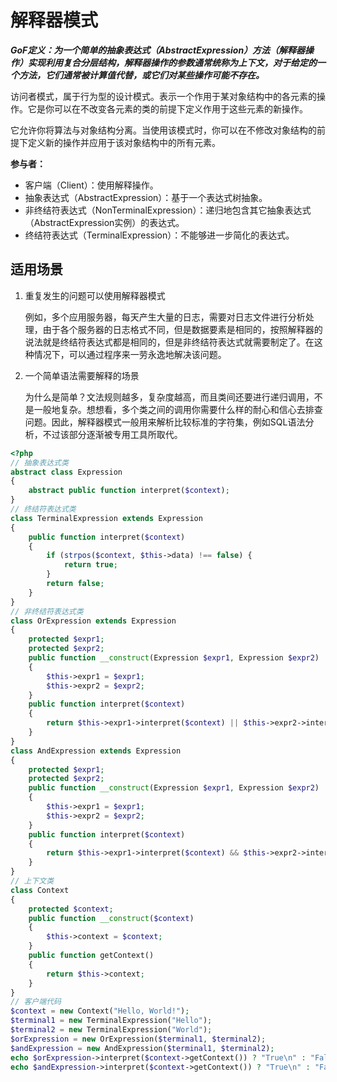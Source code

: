# 解释器模式

***GoF定义：为一个简单的抽象表达式（AbstractExpression）方法（解释器操作）实现利用复合分层结构，解释器操作的参数通常统称为上下文，对于给定的一个方法，它们通常被计算值代替，或它们对某些操作可能不存在。***

访问者模式，属于行为型的设计模式。表示一个作用于某对象结构中的各元素的操作。它是你可以在不改变各元素的类的前提下定义作用于这些元素的新操作。

它允许你将算法与对象结构分离。当使用该模式时，你可以在不修改对象结构的前提下定义新的操作并应用于该对象结构中的所有元素。

**参与者：**

- 客户端（Client）：使用解释操作。
- 抽象表达式（AbstractExpression）：基于一个表达式树抽象。
- 非终结符表达式（NonTerminalExpression）：递归地包含其它抽象表达式（AbstractExpression实例）的表达式。
- 终结符表达式（TerminalExpression）：不能够进一步简化的表达式。

## 适用场景

1. 重复发生的问题可以使用解释器模式
   
   例如，多个应用服务器，每天产生大量的日志，需要对日志文件进行分析处理，由于各个服务器的日志格式不同，但是数据要素是相同的，按照解释器的说法就是终结符表达式都是相同的，但是非终结符表达式就需要制定了。在这种情况下，可以通过程序来一劳永逸地解决该问题。

2. 一个简单语法需要解释的场景
   
   为什么是简单？文法规则越多，复杂度越高，而且类间还要进行递归调用，不是一般地复杂。想想看，多个类之间的调用你需要什么样的耐心和信心去排查问题。因此，解释器模式一般用来解析比较标准的字符集，例如SQL语法分析，不过该部分逐渐被专用工具所取代。

```php
<?php
// 抽象表达式类
abstract class Expression
{
    abstract public function interpret($context);
}
// 终结符表达式类
class TerminalExpression extends Expression
{
    public function interpret($context)
    {
        if (strpos($context, $this->data) !== false) {
            return true;
        }
        return false;
    }
}
// 非终结符表达式类
class OrExpression extends Expression
{
    protected $expr1;
    protected $expr2;
    public function __construct(Expression $expr1, Expression $expr2)
    {
        $this->expr1 = $expr1;
        $this->expr2 = $expr2;
    }
    public function interpret($context)
    {
        return $this->expr1->interpret($context) || $this->expr2->interpret($context);
    }
}
class AndExpression extends Expression
{
    protected $expr1;
    protected $expr2;
    public function __construct(Expression $expr1, Expression $expr2)
    {
        $this->expr1 = $expr1;
        $this->expr2 = $expr2;
    }
    public function interpret($context)
    {
        return $this->expr1->interpret($context) && $this->expr2->interpret($context);
    }
}
// 上下文类
class Context
{
    protected $context;
    public function __construct($context)
    {
        $this->context = $context;
    }
    public function getContext()
    {
        return $this->context;
    }
}
// 客户端代码
$context = new Context("Hello, World!");
$terminal1 = new TerminalExpression("Hello");
$terminal2 = new TerminalExpression("World");
$orExpression = new OrExpression($terminal1, $terminal2);
$andExpression = new AndExpression($terminal1, $terminal2);
echo $orExpression->interpret($context->getContext()) ? "True\n" : "False\n";
echo $andExpression->interpret($context->getContext()) ? "True\n" : "False\n";
```
